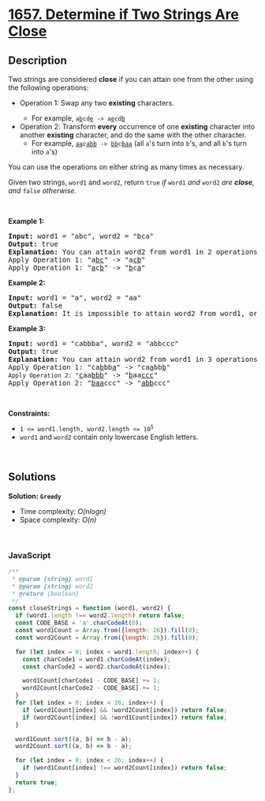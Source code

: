 # [1657. Determine if Two Strings Are Close](https://leetcode.com/problems/determine-if-two-strings-are-close)

## Description

<div class="xFUwe" data-track-load="description_content"><p>Two strings are considered <strong>close</strong> if you can attain one from the other using the following operations:</p>

<ul>
	<li>Operation 1: Swap any two <strong>existing</strong> characters.</li>
	<ul>
		<li>For example, <code>a<u>b</u>cd<u>e</u> -&gt; a<u>e</u>cd<u>b</u></code></li>
	</ul>
	<li>Operation 2: Transform <strong>every</strong> occurrence of one <strong>existing</strong> character into another <strong>existing</strong> character, and do the same with the other character.
	<ul>
		<li>For example, <code><u>aa</u>c<u>abb</u> -&gt; <u>bb</u>c<u>baa</u></code> (all <code>a</code>'s turn into <code>b</code>'s, and all <code>b</code>'s turn into <code>a</code>'s)</li>
	</ul>
	</li>
</ul>

<p>You can use the operations on either string as many times as necessary.</p>

<p>Given two strings, <code>word1</code> and <code>word2</code>, return <code>true</code><em> if </em><code>word1</code><em> and </em><code>word2</code><em> are <strong>close</strong>, and </em><code>false</code><em> otherwise.</em></p>

<p>&nbsp;</p>
<p><strong class="example">Example 1:</strong></p>

<pre><strong>Input:</strong> word1 = "abc", word2 = "bca"
<strong>Output:</strong> true
<strong>Explanation:</strong> You can attain word2 from word1 in 2 operations.
Apply Operation 1: "a<u>bc</u>" -&gt; "a<u>cb</u>"
Apply Operation 1: "<u>a</u>c<u>b</u>" -&gt; "<u>b</u>c<u>a</u>"
</pre>

<p><strong class="example">Example 2:</strong></p>

<pre><strong>Input:</strong> word1 = "a", word2 = "aa"
<strong>Output:</strong> false
<strong>Explanation: </strong>It is impossible to attain word2 from word1, or vice versa, in any number of operations.
</pre>

<p><strong class="example">Example 3:</strong></p>

<pre><strong>Input:</strong> word1 = "cabbba", word2 = "abbccc"
<strong>Output:</strong> true
<strong>Explanation:</strong> You can attain word2 from word1 in 3 operations.
Apply Operation 1: "ca<u>b</u>bb<u>a</u>" -&gt; "ca<u>a</u>bb<u>b</u>"
<code>Apply Operation 2: "</code><u>c</u>aa<u>bbb</u>" -&gt; "<u>b</u>aa<u>ccc</u>"
Apply Operation 2: "<u>baa</u>ccc" -&gt; "<u>abb</u>ccc"
</pre>

<p>&nbsp;</p>
<p><strong>Constraints:</strong></p>

<ul>
	<li><code>1 &lt;= word1.length, word2.length &lt;= 10<sup>5</sup></code></li>
	<li><code>word1</code> and <code>word2</code> contain only lowercase English letters.</li>
</ul>
</div>

<p>&nbsp;</p>

## Solutions

**Solution: `Greedy`**

- Time complexity: <em>O(nlogn)</em>
- Space complexity: <em>O(n)</em>

<p>&nbsp;</p>

### **JavaScript**

```js
/**
 * @param {string} word1
 * @param {string} word2
 * @return {boolean}
 */
const closeStrings = function (word1, word2) {
  if (word1.length !== word2.length) return false;
  const CODE_BASE = 'a'.charCodeAt(0);
  const word1Count = Array.from({length: 26}).fill(0);
  const word2Count = Array.from({length: 26}).fill(0);

  for (let index = 0; index < word1.length; index++) {
    const charCode1 = word1.charCodeAt(index);
    const charCode2 = word2.charCodeAt(index);

    word1Count[charCode1 - CODE_BASE] += 1;
    word2Count[charCode2 - CODE_BASE] += 1;
  }
  for (let index = 0; index < 26; index++) {
    if (word1Count[index] && !word2Count[index]) return false;
    if (word2Count[index] && !word1Count[index]) return false;
  }

  word1Count.sort((a, b) => b - a);
  word2Count.sort((a, b) => b - a);

  for (let index = 0; index < 26; index++) {
    if (word1Count[index] !== word2Count[index]) return false;
  }
  return true;
};
```
